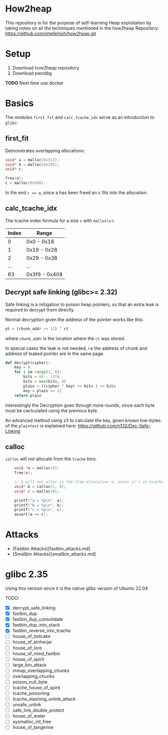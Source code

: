 # How2heap

This repository is for the purpose of self-learning Heap exploitaiton by taking notes on all the techniques mentioned in the how2heap Repository: https://github.com/shellphish/how2heap.git

# Setup
1. Download how2heap repository
2. Download pwndbg

**TODO** Next time use docker

# Basics

The modules `first_fit` and `calc_tcache_idx` serve as an introduction to `glibc`:

## first_fit
Demonstrates overlapping allocations:
```c
void* a = malloc(0x512);
void* b = malloc(0x256);
void* c;

free(a);
c = malloc(0x500);
```
In the end `c == a`, since a has been freed an c fits into the allocation.

## calc_tcache_idx
The tcache index formula for a size `x` with `malloc(x)`:

| Index | Range |
| ----- | ----- |
| 0     | 0x0 - 0x18 |
| 1     | 0x19 - 0x28 |
| 2     | 0x29 - 0x38 |
| ...   | ... |
| 63    | 0x3f9 - 0x408 |


## Decrypt safe linking (glibc>= 2.32)
Safe linking is a mitigation to poison heap pointers, so that an extra leak is required to decrypt them directly.

Normal decryption given the address of the pointer works like this:
```py
pt = (chunk_addr >> 12) ^ ct
```
where `chunk_addr` is the location where the `ct` was stored.

In special cases the leak is not needed, i.e the address of chunk and address of leaked pointer are in the same page.
```py
def decrypt(cipher):
    key = 0
    for i in range(1, 6):
        bits = 64 - 12*i
        bits = max(bits, 0)
        plain = ((cipher ^ key) >> bits ) << bits
        key = plain >> 12
    return plain
```
interestingly the Decryption goes through more rounds, since each byte must be caclculated using the previous byte.

An advanced method using z3 to calculate the key, given known low-bytes of the `plaintext` is explained here: https://github.com/n132/Dec-Safe-Linking

## calloc
`calloc` will not allocate from the `tcache` bins.
```c
	void *a = malloc(8);
	free(a);

    // b will not alloc in the free allocation a, since it's in tcache
	void* b = calloc(1, 8);
	void* c = malloc(8);

	printf("a = %p\n", a);
	printf("b = %p\n", b);
	printf("c = %p\n", c);
    assert(a == c);

```


# Attacks
* (Fastbin Attacks)[fastbin_attacks.md]
* (Smallbin Attacks)[smallbin_attacks.md]

# glibc 2.35
Using this version since it is the native glibc version of Ubuntu 22.04

TODO: 
- [x] decrypt_safe_linking
- [x] fastbin_dup
- [x] fastbin_dup_consolidate
- [x] fastbin_dup_into_stack
- [x] fastbin_reverse_into_tcache
- [ ] house_of_botcake
- [ ] house_of_einherjar
- [ ] house_of_lore
- [ ] house_of_mind_fastbin
- [ ] house_of_spirit
- [ ] large_bin_attack
- [ ] mmap_overlapping_chunks
- [ ] overlapping_chunks
- [ ] poison_null_byte
- [ ] tcache_house_of_spirit
- [ ] tcache_poisoning
- [ ] tcache_stashing_unlink_attack
- [ ] unsafe_unlink
- [ ] safe_link_double_protect
- [ ] house_of_water
- [ ] sysmalloc_int_free
- [ ] house_of_tangerine
